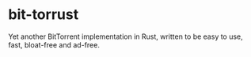 # bit-torrust
Yet another BitTorrent implementation in Rust, written to be easy to use, fast, bloat-free and ad-free.
